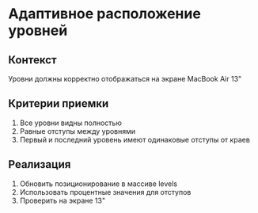 # Адаптивное расположение уровней

## Контекст
Уровни должны корректно отображаться на экране MacBook Air 13"

## Критерии приемки
1. Все уровни видны полностью
2. Равные отступы между уровнями
3. Первый и последний уровень имеют одинаковые отступы от краев

## Реализация
1. Обновить позиционирование в массиве levels
2. Использовать процентные значения для отступов
3. Проверить на экране 13" 